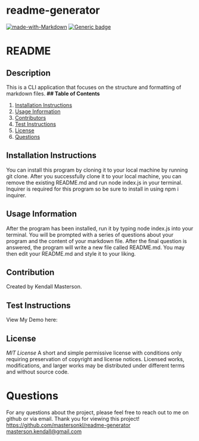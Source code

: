 # readme-generator


[![made-with-Markdown](https://img.shields.io/badge/Made%20with-Markdown-1f425f.svg)](http://commonmark.org) 
[![Generic badge](https://img.shields.io/badge/License-MIT-<COLOR>.svg)](https://shields.io/)
# README 
## Description
This is a CLI application that focuses on the structure and formatting of markdown files.
**## Table of Contents**
1. [Installation Instructions](#installation-instructions)
2. [Usage Information](#usage-information)
3. [Contributors](#contributors)
4. [Test Instructions](#test-instructions)
5. [License](#license)
6. [Questions](#questions)
## Installation Instructions
You can install this program by cloning it to your local machine by running git clone. After you successfully clone it to your local machine, you can remove the existing README.md and run node index.js in your terminal. Inquirer is required for this program so be sure to install in using npm i inquirer.
## Usage Information
After the program has been installed, run it by typing node index.js into your terminal. You will be prompted with a series of questions about your program and the content of your markdown file. After the final question is answered, the program will write a new file called README.md. You may then edit your README.md and style it to your liking. 
## Contribution
 Created by Kendall Masterson.
## Test Instructions
View My Demo here: 
## License
*MIT License*
A short and simple permissive license with conditions only requiring preservation of copyright and license notices. Licensed works, modifications, and larger works may be distributed under different terms and without source code.
# Questions
For any questions about the project, please feel free to reach out to me on github or via email.  Thank you for viewing this project!
https://github.com/mastersonkl/readme-generator
masterson.kendall@gmail.com